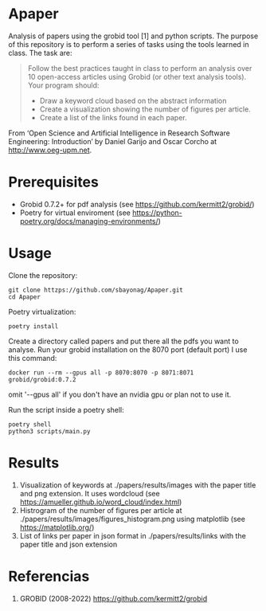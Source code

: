 
# Apaper
Analysis of papers using the grobid tool [1] and python scripts.
The purpose of this repository is to perform a series of tasks using the tools learned in class. 
The task are:

> Follow the best practices taught in class to perform an analysis over
> 10 open-access articles using Grobid (or other text analysis tools).
> Your program should:
> - Draw a keyword cloud based on the abstract information
> - Create a visualization showing the number of figures per article.
> - Create a list of the links found in each paper.

From  ‘Open Science and Artificial Intelligence in Research Software Engineering: Introduction’ by Daniel Garijo and Oscar Corcho at http://www.oeg-upm.net.

# Prerequisites

 - Grobid 0.7.2+ for pdf analysis (see https://github.com/kermitt2/grobid/)
 - Poetry for virtual enviroment (see https://python-poetry.org/docs/managing-environments/)
 
# Usage
Clone the repository:

    git clone httzps://github.com/sbayonag/Apaper.git
    cd Apaper
Poetry virtualization:

    poetry install

Create a directory called papers and put there all the pdfs you want to analyse.
Run your grobid installation on the 8070 port (default port) I use this command:

    docker run --rm --gpus all -p 8070:8070 -p 8071:8071 grobid/grobid:0.7.2
omit '--gpus all' if you don't have an nvidia gpu or plan not to use it.

Run the script inside a poetry shell:

    poetry shell
    python3 scripts/main.py

# Results

 1. Visualization of keywords at ./papers/results/images with the paper
    title and png extension. It uses wordcloud (see https://amueller.github.io/word_cloud/index.html) 
 2. Histrogram of the number of figures per article at ./papers/results/images/figures_histogram.png using matplotlib (see https://matplotlib.org/) 
 3. List of links per paper in json format in ./papers/results/links with the paper title and json extension

# Referencias
1. GROBID (2008-2022) <https://github.com/kermitt2/grobid>
